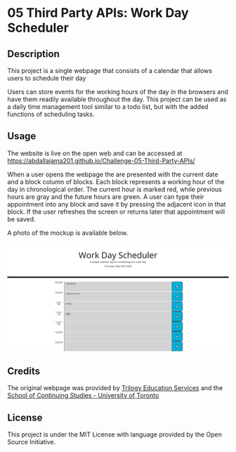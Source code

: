 # 05 Third Party APIs: Work Day Scheduler
 
## Description
 
This project is a single webpage that consists of a calendar that allows users to schedule their day

Users can store events for the working hours of the day in the browsers and have them readily available throughout the day. This project can be used as a daily time management tool similar to a todo list, but with the added functions of scheduling tasks.
 
## Usage
 
The website is live on the open web and can be accessed at https://abdallajama201.github.io/Challenge-05-Third-Party-APIs/

When a user opens the webpage the are presented with the current date and a block column of blocks. Each block represents a working hour of the day in chronological order. The current hour is marked red, while previous hours are gray and the future hours are green. A user can type their appointment into any block and save it by pressing the adjacent icon in that block. If the user refreshes the screen or returns later that appointment will be saved. 

A photo of the mockup is available below.
 
![mockup of website](assets/images/mock-up.png)
  
## Credits
 
The original webpage was provided by [Trilogy Education Services](https://www.trilogyed.com/universities/) and the [School of Continuing Studies - University of Toronto](https://learn.utoronto.ca/)
 
## License
 
 This project is under the MIT License with language provided by the Open Source Initiative.
